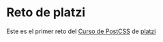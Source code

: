 # Reto de platzi
Este es el primer reto del [Curso de PostCSS](https://platzi.com/cursos/postcss/) de [platzi](https://platzi.com/@jesusenriquerojas/)